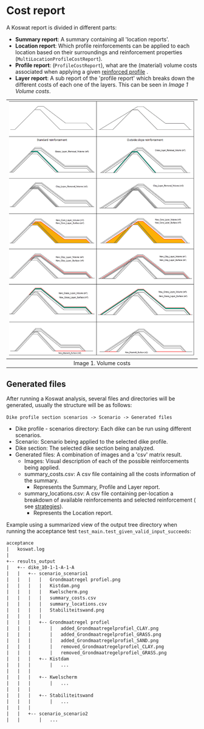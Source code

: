 # Cost report

A Koswat report is divided in different parts:

- __Summary report__: A summary containing all 'location reports'.
- __Location report__: Which profile reinforcements can be applied to each location based on their surroundings and reinforcement properties (`MultiLocationProfileCostReport`). 
- __Profile report__: (`ProfileCostReport`), what are the (material) volume costs associated when applying a given [reinforced profile](./koswat_reinforced_profile.md#possible-reinforcements) .
- __Layer report__: A sub report of the 'profile report' which breaks down the different costs of each one of the layers. This can be seen in _Image 1 Volume costs_.

|![Base profile sand layer](./imgs/reinforcement_calculations.png)|
|:--:|
|Image 1. Volume costs|


## Generated files
After running a Koswat analysis, several files and directories will be generated, usually the structure will be as follows:

`Dike profile section scenarios -> Scenario -> Generated files`

- Dike profile - scenarios directory: Each dike can be run using different scenarios.
- Scenario: Scenario being applied to the selected dike profile.
- Dike section: The selected dike section being analyzed.
- Generated files: A combination of images and a 'csv' matrix result.
    - Images: Visual description of each of the possible reinforcements being applied.
    - summary_costs.csv: A csv file containing all the costs information of the summary.
        - Represents the Summary, Profile and Layer report.
    - summary_locations.csv: A csv file containing per-location a breakdown of available reinforcements and selected reinforcement ( see [strategies](koswat_strategies.md)).
        - Represents the Location report.

Example using a summarized view of the output tree directory when running the acceptance test `test_main.test_given_valid_input_succeeds`: 
```
acceptance
|   koswat.log
|
+-- results_output
|   +-- dike_10-1-1-A-1-A
|   |   +-- scenario_scenario1
|   |   |   |   Grondmaatregel profiel.png
|   |   |   |   Kistdam.png
|   |   |   |   Kwelscherm.png
|   |   |   |   summary_costs.csv
|   |   |   |   summary_locations.csv
|   |   |   |   Stabiliteitswand.png
|   |   |   |
|   |   |   +-- Grondmaatregel profiel
|   |   |       |   added_Grondmaatregelprofiel_CLAY.png
|   |   |       |   added_Grondmaatregelprofiel_GRASS.png
|   |   |       |   added_Grondmaatregelprofiel_SAND.png
|   |   |       |   removed_Grondmaatregelprofiel_CLAY.png
|   |   |       |   removed_Grondmaatregelprofiel_GRASS.png
|   |   |   +-- Kistdam
|   |   |       |   ...
|   |   |
|   |   |   +-- Kwelscherm
|   |   |       |   ...
|   |   |
|   |   |   +-- Stabiliteitswand
|   |   |       |   ...
|   |   |
|   |   +-- scenario_scenario2
|   |       |   ...
```